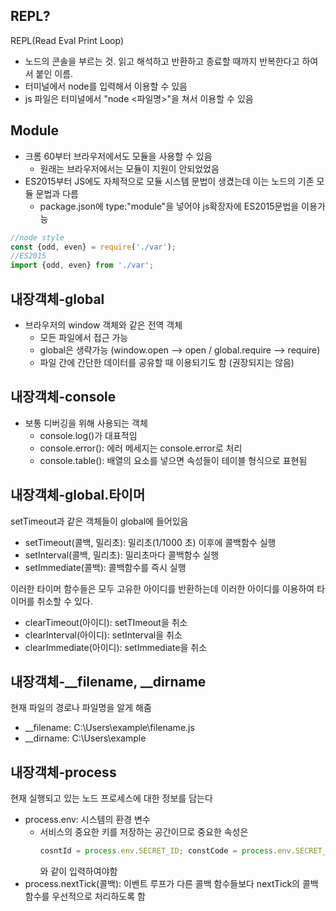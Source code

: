 ## REPL?
REPL(Read Eval Print Loop)
- 노드의 콘솔을 부르는 것. 읽고 해석하고 반환하고 종료할 때까지 반복한다고 하여서 붙인 이름.
- 터미널에서 node를 입력해서 이용할 수 있음
- js 파일은 터미널에서 "node <파일명>"을 쳐서 이용할 수 있음

## Module
- 크롬 60부터 브라우저에서도 모듈을 사용할 수 있음
  - 원래는 브라우저에서는 모듈이 지원이 안되었었음
- ES2015부터 JS에도 자체적으로 모듈 시스템 문법이 생겼는데 이는 노드의 기존 모듈 문법과 다름
  - package.json에 type:"module"을 넣어야 js확장자에 ES2015문법을 이용가능
```javascript
//node style
const {odd, even} = require('./var');
//ES2015
import {odd, even} from './var';
```
## 내장객체-global
- 브라우저의 window 객체와 같은 전역 객체
  - 모든 파일에서 접근 가능
  - global은 생략가능 (window.open --> open / global.require --> require)
  - 파일 간에 간단한 데이터를 공유할 때 이용되기도 함 (권장되지는 않음)
## 내장객체-console
- 보통 디버깅을 위해 사용되는 객체
  - console.log()가 대표적임
  - console.error(): 에러 메세지는 console.error로 처리
  - console.table(): 배열의 요소를 넣으면 속성들이 테이블 형식으로 표현됨 
## 내장객체-global.타이머
setTimeout과 같은 객체들이 global에 들어있음
- setTimeout(콜백, 밀리초): 밀리초(1/1000 초) 이후에 콜백함수 실행
- setInterval(콜백, 밀리초): 밀리초마다 콜백함수 실행
- setImmediate(콜백): 콜백함수를 즉시 실행

이러한 타이머 함수들은 모두 고유한 아이디를 반환하는데 이러한 아이디를 이용하여 타이머를 취소할 수 있다.
- clearTimeout(아이디): setTImeout을 취소
- clearInterval(아이디): setInterval을 취소
- clearImmediate(아이디): setImmediate을 취소
## 내장객체-__filename, __dirname
현재 파일의 경로나 파일명을 알게 해줌
- __filename: C:\Users\example\filename.js
- __dirname: C:\Users\example
## 내장객체-process
현재 실행되고 있는 노드 프로세스에 대한 정보를 담는다
- process.env: 시스템의 환경 변수
  - 서비스의 중요한 키를 저장하는 공간이므로 중요한 속성은
    ```javascript
    cosntId = process.env.SECRET_ID; constCode = process.env.SECRET_CODE;
    ```
    와 같이 입력하여야함
- process.nextTick(콜백): 이벤트 루프가 다른 콜백 함수들보다 nextTick의 콜백함수를 우선적으로 처리하도록 함


